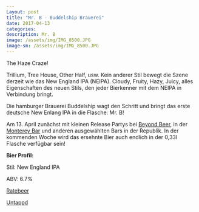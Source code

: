 ```yaml
---
Layout: post
title: "Mr. B - Buddelship Brauerei"
date: 2017-04-13
categories:
description: Mr. B
image: /assets/img/IMG_8500.JPG
image-sm: /assets/img/IMG_8500.JPG
---
```

The Haze Craze!

Trillium, Tree House, Other Half, usw. Kein anderer Stil bewegt die Szene derzeit wie das New England IPA (NEIPA). Cloudy, Fruity, Hazy, Juicy, alles Eigenschaften des neuen Stils, den jeder Bierkenner mit dem NEIPA in Verbindung bringt.

Die hamburger Brauerei Buddelship wagt den Schritt und bringt das erste deutsche New Enlang IPA in die Flasche: Mr. B!

Am 13. April zunächst mit kleinen Release Partys bei [Beyond Beer](https://goo.gl/maps/KMi8zNBa4bF2), in der [Monterey Bar](https://goo.gl/maps/HdZUUjh8LXv) und anderen ausgewählten Bars in der Republik. In der kommenden Woche wird das ersehnte Bier auch endlich in der 0,33l Flasche verfügbar sein!

**Bier Profil:**

Stil: New England IPA

ABV: 6.7%

[Ratebeer](https://www.ratebeer.com/beer/buddelship-mr-b-new-england-ipa/504484/)

[Untappd](https://untappd.com/b/buddelship-brauerei-mr-b/2041192)
